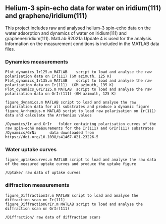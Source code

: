 ## Helium-3 spin-echo data for water on iridium(111) and graphene/iridium(111)
This project includes raw and analysed helium-3 spin-echo data on the water adsorption and dynamics of water on iridium(111) and graphene/iridium(111). MatLab R2021a Update 4 is used for the analysis. 
Information on the measurement conditions is included in the MATLAB data files. 

### Dynamics measurements

	Plot_dynamics_Ir125.m MATLAB 	script to load and analyse the raw polarisation data on Ir(111) (GM azimuth, 125 K)
	Plot_dynamics_Ir135.m MATLAB 	script to load and analyse the raw polarisation data on Ir(111)  (GM azimuth, 135 K)
	Plot_dynamics_GrIr125.m MATLAB 	script to load and analyse the raw polarisation data on GrIr(111) (GM azimuth, 125 K)
  
	figure_dynamics.m MATLAB script to load and analyse the raw polarisation data for all substrates and produce a dynamic figure 
	figure_Arrhenius.m MATLAB script to load raw polarisation on Ir(111) data and calculate the Arrhenius values
	
	/Dynamics/Ir_and_GrIr	folder containing polarisation curves of the raw spin-echo measurements for the Ir(111) and GrIr(111) substrates
	/Dynamics/GrNi		data downloaded from https://doi.org/10.1038/s41467-021-23226-5

    
    
### Water uptake curves
	
	figure_uptakecurves.m MATLAB script to load and analyse the raw data of the measured uptake curves and produce the uptake figure
	
	/Uptake/ raw data of uptake curves 


### diffraction measurements 

	figure_DiffractionIr.m MATLAB script to load and analyse the diffraction scan on Ir(111) 
	figure_DiffractionGrIr.m MATLAB script to load and analyse the diffraction scan on GrIr(111) 
	
	/Diffraction/ raw data of diffraction scans


